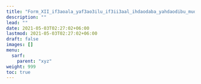 ```yaml
---
title: "Form_XII_if3aoala_yaf3ao3ilu_if3ii3aal_ihdaodaba_yahdaodibu_mudaa3af"
description: ""
lead: ""
date: 2021-05-03T02:27:02+06:00
lastmod: 2021-05-03T02:27:02+06:00
draft: false
images: []
menu: 
  sarf:
    parent: "xyz"
weight: 999
toc: true
---
```



